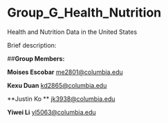 # Group_G_Health_Nutrition
Health and Nutrition Data in the United States

Brief description:


##**Group Members:**

**Moises Escobar**
me2801@columbia.edu

**Kexu Duan**
kd2865@columbia.edu

**Justin Ko **
jk3938@columbia.edu


**Yiwei Li**
yl5063@columbia.edu
